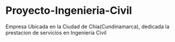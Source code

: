 # Proyecto-Ingenieria-Civil
Empresa Ubicada en la Ciudad de Chia(Cundinamarca), dedicada la prestacion de servicios en Ingenieria Civil
